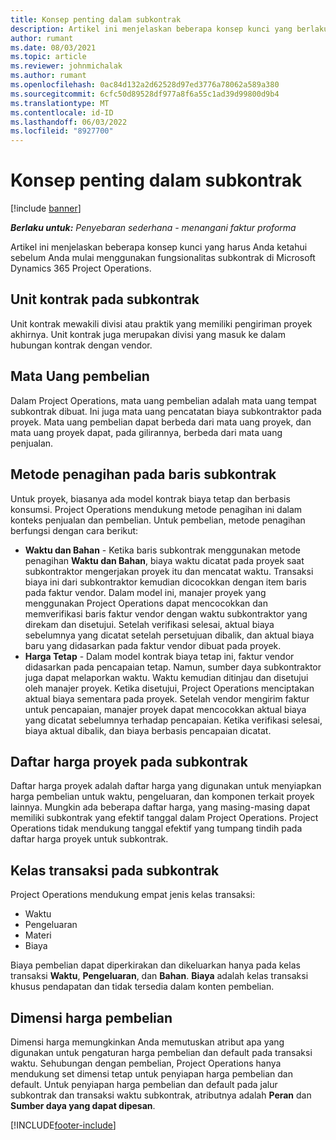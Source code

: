 ```yaml
---
title: Konsep penting dalam subkontrak
description: Artikel ini menjelaskan beberapa konsep kunci yang berlaku untuk subkontrak di Microsoft Dynamics 365 Project Operations.
author: rumant
ms.date: 08/03/2021
ms.topic: article
ms.reviewer: johnmichalak
ms.author: rumant
ms.openlocfilehash: 0ac84d132a2d62528d97ed3776a78062a589a380
ms.sourcegitcommit: 6cfc50d89528df977a8f6a55c1ad39d99800d9b4
ms.translationtype: MT
ms.contentlocale: id-ID
ms.lasthandoff: 06/03/2022
ms.locfileid: "8927700"
---
```

# <a name="key-concepts-in-subcontracting"></a>Konsep penting dalam subkontrak

[!include [banner](../../includes/dataverse-preview.md)]

_**Berlaku untuk:** Penyebaran sederhana - menangani faktur proforma_

Artikel ini menjelaskan beberapa konsep kunci yang harus Anda ketahui sebelum Anda mulai menggunakan fungsionalitas subkontrak di Microsoft Dynamics 365 Project Operations.

## <a name="contracting-unit-on-the-subcontract"></a>Unit kontrak pada subkontrak

Unit kontrak mewakili divisi atau praktik yang memiliki pengiriman proyek akhirnya. Unit kontrak juga merupakan divisi yang masuk ke dalam hubungan kontrak dengan vendor.

## <a name="purchase-currency"></a>Mata Uang pembelian

Dalam Project Operations, mata uang pembelian adalah mata uang tempat subkontrak dibuat. Ini juga mata uang pencatatan biaya subkontraktor pada proyek. Mata uang pembelian dapat berbeda dari mata uang proyek, dan mata uang proyek dapat, pada gilirannya, berbeda dari mata uang penjualan.

## <a name="billing-methods-on-subcontract-lines"></a>Metode penagihan pada baris subkontrak

Untuk proyek, biasanya ada model kontrak biaya tetap dan berbasis konsumsi. Project Operations mendukung metode penagihan ini dalam konteks penjualan dan pembelian. Untuk pembelian, metode penagihan berfungsi dengan cara berikut:

- **Waktu dan Bahan** - Ketika baris subkontrak menggunakan metode penagihan **Waktu dan Bahan**, biaya waktu dicatat pada proyek saat subkontraktor mengerjakan proyek itu dan mencatat waktu. Transaksi biaya ini dari subkontraktor kemudian dicocokkan dengan item baris pada faktur vendor. Dalam model ini, manajer proyek yang menggunakan Project Operations dapat mencocokkan dan memverifikasi baris faktur vendor dengan waktu subkontraktor yang direkam dan disetujui. Setelah verifikasi selesai, aktual biaya sebelumnya yang dicatat setelah persetujuan dibalik, dan aktual biaya baru yang didasarkan pada faktur vendor dibuat pada proyek.
- **Harga Tetap** - Dalam model kontrak biaya tetap ini, faktur vendor didasarkan pada pencapaian tetap. Namun, sumber daya subkontraktor juga dapat melaporkan waktu. Waktu kemudian ditinjau dan disetujui oleh manajer proyek. Ketika disetujui, Project Operations menciptakan aktual biaya sementara pada proyek. Setelah vendor mengirim faktur untuk pencapaian, manajer proyek dapat mencocokkan aktual biaya yang dicatat sebelumnya terhadap pencapaian. Ketika verifikasi selesai, biaya aktual dibalik, dan biaya berbasis pencapaian dicatat.

## <a name="project-price-lists-on-subcontracts"></a>Daftar harga proyek pada subkontrak

Daftar harga proyek adalah daftar harga yang digunakan untuk menyiapkan harga pembelian untuk waktu, pengeluaran, dan komponen terkait proyek lainnya. Mungkin ada beberapa daftar harga, yang masing-masing dapat memiliki subkontrak yang efektif tanggal dalam Project Operations. Project Operations tidak mendukung tanggal efektif yang tumpang tindih pada daftar harga proyek untuk subkontrak.

## <a name="transaction-classes-on-subcontracts"></a>Kelas transaksi pada subkontrak

Project Operations mendukung empat jenis kelas transaksi:

- Waktu
- Pengeluaran
- Materi
- Biaya

Biaya pembelian dapat diperkirakan dan dikeluarkan hanya pada kelas transaksi **Waktu**, **Pengeluaran**, dan **Bahan**. **Biaya** adalah kelas transaksi khusus pendapatan dan tidak tersedia dalam konten pembelian.

## <a name="purchase-pricing-dimensions"></a>Dimensi harga pembelian

Dimensi harga memungkinkan Anda memutuskan atribut apa yang digunakan untuk pengaturan harga pembelian dan default pada transaksi waktu. Sehubungan dengan pembelian, Project Operations hanya mendukung set dimensi tetap untuk penyiapan harga pembelian dan default. Untuk penyiapan harga pembelian dan default pada jalur subkontrak dan transaksi waktu subkontrak, atributnya adalah **Peran** dan **Sumber daya yang dapat dipesan**.

[!INCLUDE[footer-include](../../includes/footer-banner.md)]
